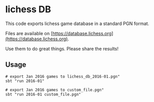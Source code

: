 # lichess DB

This code exports lichess game database in a standard PGN format.

Files are available on [https://database.lichess.org](https://database.lichess.org).

Use them to do great things. Please share the results!

## Usage

```
# export Jan 2016 games to lichess_db_2016-01.pgn"
sbt "run 2016-01"

# export Jan 2016 games to custom_file.pgn"
sbt "run 2016-01 custom_file.pgn"
```

